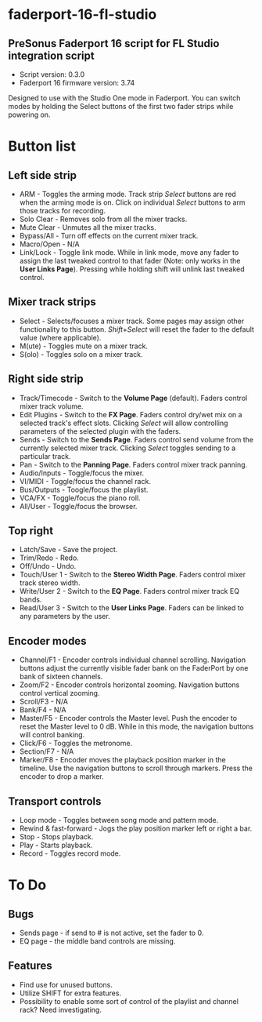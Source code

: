 # faderport-16-fl-studio
## PreSonus Faderport 16 script for FL Studio integration script

* Script version: 0.3.0
* Faderport 16 firmware version: 3.74

Designed to use with the Studio One mode in Faderport. You can switch modes by holding the Select buttons of the first two fader strips while powering on.

# Button list

## Left side strip
* ARM - Toggles the arming mode. Track strip *Select* buttons are red when the arming mode is on. Click on individual *Select* buttons to arm those tracks for recording.
* Solo Clear - Removes solo from all the mixer tracks.
* Mute Clear - Unmutes all the mixer tracks.
* Bypass/All - Turn off effects on the current mixer track.
* Macro/Open - N/A
* Link/Lock - Toggle link mode. While in link mode, move any fader to assign the last tweaked control to that fader (Note: only works in the **User Links Page**). Pressing while holding shift will unlink last tweaked control.

## Mixer track strips
* Select - Selects/focuses a mixer track. Some pages may assign other functionality to this button. *Shift*+*Select* will reset the fader to the default value (where applicable).
* M(ute) - Toggles mute on a mixer track.
* S(olo) - Toggles solo on a mixer track.

## Right side strip
* Track/Timecode - Switch to the **Volume Page** (default). Faders control mixer track volume.
* Edit Plugins - Switch to the **FX Page**. Faders control dry/wet mix on a selected track's effect slots. Clicking *Select* will allow controlling parameters of the selected plugin with the faders.
* Sends - Switch to the **Sends Page**. Faders control send volume from the currently selected mixer track. Clicking *Select* toggles sending to a particular track.
* Pan - Switch to the **Panning Page**. Faders control mixer track panning.
* Audio/Inputs - Toggle/focus the mixer.
* VI/MIDI - Toggle/focus the channel rack.
* Bus/Outputs - Toogle/focus the playlist.
* VCA/FX - Toggle/focus the piano roll.
* All/User - Toggle/focus the browser.

## Top right
* Latch/Save - Save the project.
* Trim/Redo - Redo.
* Off/Undo - Undo.
* Touch/User 1 - Switch to the **Stereo Width Page**. Faders control mixer track stereo width.
* Write/User 2 - Switch to the **EQ Page**. Faders control mixer track EQ bands.
* Read/User 3 - Switch to the **User Links Page**. Faders can be linked to any parameters by the user.

## Encoder modes
* Channel/F1 - Encoder controls individual channel scrolling. Navigation buttons adjust the currently visible fader bank on the FaderPort by one bank of sixteen channels.
* Zoom/F2 - Encoder controls horizontal zooming. Navigation buttons control vertical zooming.
* Scroll/F3 - N/A
* Bank/F4 - N/A
* Master/F5 - Encoder controls the Master level. Push the encoder to reset the Master level to 0 dB. While in this mode, the navigation buttons will control banking.
* Click/F6 - Toggles the metronome.
* Section/F7 - N/A
* Marker/F8 - Encoder moves the playback position marker in the timeline. Use the navigation buttons to scroll through markers. Press the encoder to drop a marker.

## Transport controls
* Loop mode - Toggles between song mode and pattern mode.
* Rewind & fast-forward - Jogs the play position marker left or right a bar.
* Stop - Stops playback.
* Play - Starts playback.
* Record - Toggles record mode.

# To Do

## Bugs
* Sends page - if send to # is not active, set the fader to 0.
* EQ page - the middle band controls are missing.

## Features
* Find use for unused buttons.
* Utilize SHIFT for extra features.
* Possibility to enable some sort of control of the playlist and channel rack? Need investigating.